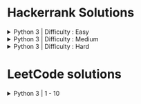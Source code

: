 # Hackerrank Solutions
<details>
  <summary>Python 3 | Difficulty : Easy</summary> 

  - Say "Hello World!" With Python | [Question](https://www.hackerrank.com/challenges/py-hello-world/problem?isFullScreen=true) | [Solution](https://github.com/htcrazy/hackerrank_solutions/blob/main/hackerrank_python_solutions/easy/py_hello_world)
  - Input() | [Question](https://www.hackerrank.com/challenges/input/problem?isFullScreen=true) | [Solution](https://github.com/htcrazy/hackerrank_solutions/blob/main/hackerrank_python_solutions/easy/input)
  - Python Evaluation | [Question](https://www.hackerrank.com/challenges/python-eval/problem?isFullScreen=true) | [Solution](https://github.com/htcrazy/hackerrank_solutions/blob/main/hackerrank_python_solutions/easy/python-eval)
  - XML 1 - Find the Score | [Question](https://www.hackerrank.com/challenges/xml-1-find-the-score/problem?isFullScreen=true) | [Solution](https://github.com/htcrazy/hackerrank_solutions/blob/main/hackerrank_python_solutions/easy/xml-1-find-the-score)
  - XML 2 - Find the Maximum Depth | [Question](https://www.hackerrank.com/challenges/xml2-find-the-maximum-depth/problem?isFullScreen=true) | [Solution](https://github.com/htcrazy/hackerrank_solutions/blob/main/hackerrank_python_solutions/easy/xml2-find-the-maximum-depth)
  - Introduction to Sets | [Question](https://www.hackerrank.com/challenges/py-introduction-to-sets/problem?isFullScreen=true) | [Solution](https://github.com/htcrazy/hackerrank_solutions/blob/main/hackerrank_python_solutions/easy/py-intro-to-sets)
  - Symmetric Difference | [Question](https://www.hackerrank.com/challenges/symmetric-difference/problem?isFullScreen=true) | [Solution](https://github.com/htcrazy/hackerrank_solutions/blob/main/hackerrank_python_solutions/easy/symmetric-difference)
  - Symmetric Difference Operation | [Question](https://www.hackerrank.com/challenges/py-set-symmetric-difference-operation/problem?isFullScreen=true) | [Solution](https://github.com/htcrazy/hackerrank_solutions/blob/main/hackerrank_python_solutions/easy/py-set-symmetric-difference-operation)
  - Set Mutations | [Question](https://www.hackerrank.com/challenges/py-set-mutations/problem?isFullScreen=true) | [Solution](https://github.com/htcrazy/hackerrank_solutions/blob/main/hackerrank_python_solutions/easy/py-set-mutations)
  - DefaultDict Tutorial | [Question](https://www.hackerrank.com/challenges/defaultdict-tutorial/problem?isFullScreen=true) | [Solution](https://github.com/htcrazy/hackerrank_solutions/blob/main/hackerrank_python_solutions/easy/defaultdict-tutorial)
  - Collections.namedtuple() | [Question](https://www.hackerrank.com/challenges/py-collections-namedtuple/problem?isFullScreen=true) | [Solution](https://github.com/htcrazy/hackerrank_solutions/blob/main/hackerrank_python_solutions/easy/py-collections-namedtuple)
  - Collections.OrderedDict() | [Question](https://www.hackerrank.com/challenges/py-collections-ordereddict/problem?isFullScreen=true) | [Solution](https://github.com/htcrazy/hackerrank_solutions/blob/main/hackerrank_python_solutions/easy/py-collections-ordereddict)
  - Collections.deque() | [Question](https://www.hackerrank.com/challenges/py-collections-deque/problem?isFullScreen=true) | [Solution](https://github.com/htcrazy/hackerrank_solutions/blob/main/hackerrank_python_solutions/easy/py-collections-deque)
  - The Captain's Room | [Question](https://www.hackerrank.com/challenges/py-the-captains-room/problem?isFullScreen=true) | [Solution](https://github.com/htcrazy/hackerrank_solutions/blob/main/hackerrank_python_solutions/easy/py-the-captains-room)
  - Set.add() | [Question](https://www.hackerrank.com/challenges/py-set-add/problem?isFullScreen=true) | [Solution](https://github.com/htcrazy/hackerrank_solutions/blob/main/hackerrank_python_solutions/easy/py-set-add)
  - Set.discard(), .remove(), .pop() | [Question](https://www.hackerrank.com/challenges/py-set-discard-remove-pop/problem?isFullScreen=true) | [Solution](https://github.com/htcrazy/hackerrank_solutions/blob/main/hackerrank_python_solutions/easy/py-set-discard-remove-pop)
  - Set.union() | [Question](https://www.hackerrank.com/challenges/py-set-union/problem?isFullScreen=true) | [Solution](https://github.com/htcrazy/hackerrank_solutions/blob/main/hackerrank_python_solutions/easy/py-set-union)
  - Set.intersection() | [Question](https://www.hackerrank.com/challenges/py-set-intersection-operation/problem?isFullScreen=true) | [Solution](https://github.com/htcrazy/hackerrank_solutions/blob/main/hackerrank_python_solutions/easy/py-set-intersection)
  - Set.difference() | [Question](https://www.hackerrank.com/challenges/py-set-difference-operation/problem?isFullScreen=true) | [Solution](https://github.com/htcrazy/hackerrank_solutions/blob/main/hackerrank_python_solutions/easy/py-set-difference)
  - Check Subset | [Question](https://www.hackerrank.com/challenges/py-check-subset/problem?isFullScreen=true) | [Solution](https://github.com/htcrazy/hackerrank_solutions/blob/main/hackerrank_python_solutions/easy/py-check-subset)
  - Check Strict Superset | [Question](https://www.hackerrank.com/challenges/py-check-strict-superset/problem?isFullScreen=true) | [Solution](https://github.com/htcrazy/hackerrank_solutions/blob/main/hackerrank_python_solutions/easy/py-check-strict-superset)
  - Arithmetic Operators | [Question](https://www.hackerrank.com/challenges/python-arithmetic-operators/problem?isFullScreen=true) | [Solution](https://github.com/htcrazy/hackerrank_solutions/blob/main/hackerrank_python_solutions/easy/python-arithmetic-operators)
  - Python: Division | [Question](https://www.hackerrank.com/challenges/python-division/problem?isFullScreen=true) | [Solution](https://github.com/htcrazy/hackerrank_solutions/blob/main/hackerrank_python_solutions/easy/python-division)
  - Loops | [Question](https://www.hackerrank.com/challenges/python-loops/problem?isFullScreen=true) | [Solution](https://github.com/htcrazy/hackerrank_solutions/blob/main/hackerrank_python_solutions/easy/python-loops)
  - Python If-Else | [Question](https://www.hackerrank.com/challenges/py-if-else/problem?isFullScreen=true) | [Solution](https://github.com/htcrazy/hackerrank_solutions/blob/main/hackerrank_python_solutions/easy/py_if_else)
  - Print Function | [Question](https://www.hackerrank.com/challenges/python-print/problem?isFullScreen=true) | [Solution](https://github.com/htcrazy/hackerrank_solutions/blob/main/hackerrank_python_solutions/easy/python_print)
  - Text Alignment | [Question](https://www.hackerrank.com/challenges/text-alignment/problem?isFullScreen=true) | [Solution](https://github.com/htcrazy/hackerrank_solutions/blob/main/hackerrank_python_solutions/easy/text_alignment)
  - Text Wrap | [Question](https://www.hackerrank.com/challenges/text-wrap/problem?isFullScreen=true) | [Solution](https://github.com/htcrazy/hackerrank_solutions/blob/main/hackerrank_python_solutions/easy/text_wrap)
  - Designer Door Mat | [Question](https://www.hackerrank.com/challenges/designer-door-mat/problem?isFullScreen=true) | [Solution](https://github.com/htcrazy/hackerrank_solutions/blob/main/hackerrank_python_solutions/easy/designer_door_mat)
  - String Formatting | [Question](https://www.hackerrank.com/challenges/python-string-formatting/problem?isFullScreen=true) | [Solution](https://github.com/htcrazy/hackerrank_solutions/blob/main/hackerrank_python_solutions/easy/python_string_formatting)
  - Alphabet Rangoli | [Question](https://www.hackerrank.com/challenges/alphabet-rangoli/problem?isFullScreen=true) | [Solution](https://github.com/htcrazy/hackerrank_solutions/blob/main/hackerrank_python_solutions/easy/alphabet_rangoli)
  - Capitalize! | [Question](https://www.hackerrank.com/challenges/capitalize/problem?isFullScreen=true) | [Solution](https://github.com/htcrazy/hackerrank_solutions/blob/main/hackerrank_python_solutions/easy/capitalize)
  - Incorrect Regex | [Question](https://www.hackerrank.com/challenges/incorrect-regex/problem?isFullScreen=true) | [Solution](https://github.com/htcrazy/hackerrank_solutions/blob/main/hackerrank_python_solutions/easy/incorrect-regex)
  - List Comprehensions | [Question](https://www.hackerrank.com/challenges/list-comprehensions/problem?isFullScreen=true) | [Solution](https://github.com/htcrazy/hackerrank_solutions/blob/main/hackerrank_python_solutions/easy/list-comprehensions)
  - Find the Runner-Up Score! | [Question](https://www.hackerrank.com/challenges/find-second-maximum-number-in-a-list/problem?isFullScreen=true) | [Solution](https://github.com/htcrazy/hackerrank_solutions/blob/main/hackerrank_python_solutions/easy/find-second-maximum-number-in-a-list)
  - Nested Lists | [Question](https://www.hackerrank.com/challenges/nested-list/problem?isFullScreen=true) | [Solution](https://github.com/htcrazy/hackerrank_solutions/blob/main/hackerrank_python_solutions/easy/nested-list)
  - Finding the percentage | [Question](https://www.hackerrank.com/challenges/finding-the-percentage/problem?isFullScreen=true) | [Solution](https://github.com/htcrazy/hackerrank_solutions/blob/main/hackerrank_python_solutions/easy/finding-the-percentage)
  - Class 2 - Find the Torsional Angle | [Question](https://www.hackerrank.com/challenges/class-2-find-the-torsional-angle/problem?isFullScreen=true) | [Solution](https://github.com/htcrazy/hackerrank_solutions/blob/main/hackerrank_python_solutions/easy/class-2-find-the-torsional-angle)
  - Lists | [Question](https://www.hackerrank.com/challenges/python-lists/problem?isFullScreen=true) | [Solution](https://github.com/htcrazy/hackerrank_solutions/blob/main/hackerrank_python_solutions/easy/python-lists)
  - sWAP cASE | [Question](https://www.hackerrank.com/challenges/swap-case/problem?isFullScreen=true) | [Solution](https://github.com/htcrazy/hackerrank_solutions/blob/main/hackerrank_python_solutions/easy/swap-case)
  - String Split and Join | [Question](https://www.hackerrank.com/challenges/python-string-split-and-join/problem?isFullScreen=true) | [Solution](https://github.com/htcrazy/hackerrank_solutions/blob/main/hackerrank_python_solutions/easy/python-string-split-and-join)
  - What's Your Name? | [Question](https://www.hackerrank.com/challenges/whats-your-name/problem?isFullScreen=true) | [Solution](https://github.com/htcrazy/hackerrank_solutions/blob/main/hackerrank_python_solutions/easy/whats-your-name)
  - Mutations | [Question](https://www.hackerrank.com/challenges/python-mutations/problem?isFullScreen=true) | [Solution](https://github.com/htcrazy/hackerrank_solutions/blob/main/hackerrank_python_solutions/easy/python-mutations)
  - Find a string | [Question](https://www.hackerrank.com/challenges/find-a-string/problem?isFullScreen=true) | [Solution](https://github.com/htcrazy/hackerrank_solutions/blob/main/hackerrank_python_solutions/easy/find-a-string)
  - String Validators | [Question](https://www.hackerrank.com/challenges/string-validators/problem?isFullScreen=true) | [Solution](https://github.com/htcrazy/hackerrank_solutions/blob/main/hackerrank_python_solutions/easy/string-validators)
  - Validating Phone Numbers | [Question](https://www.hackerrank.com/challenges/validating-the-phone-number/problem?isFullScreen=true) | [Solution](https://github.com/htcrazy/hackerrank_solutions/blob/main/hackerrank_python_solutions/easy/validating-the-phone-number)
  - Validating and Parsing Email Addresses | [Question](https://www.hackerrank.com/challenges/validating-named-email-addresses/problem?isFullScreen=true) | [Solution](https://github.com/htcrazy/hackerrank_solutions/blob/main/hackerrank_python_solutions/easy/validating-named-email-addresses)
  - Tuples | [Question](https://www.hackerrank.com/challenges/python-tuples/problem?isFullScreen=true) | [Solution](https://github.com/htcrazy/hackerrank_solutions/blob/main/hackerrank_python_solutions/easy/python-tuples)
  - itertools.product() | [Question](https://www.hackerrank.com/challenges/itertools-product/problem?isFullScreen=true) | [Solution](https://github.com/htcrazy/hackerrank_solutions/blob/main/hackerrank_python_solutions/easy/itertools-product)
  - itertools.permutations() | [Question](https://www.hackerrank.com/challenges/itertools-permutations/problem?isFullScreen=true) | [Solution](https://github.com/htcrazy/hackerrank_solutions/blob/main/hackerrank_python_solutions/easy/itertools-permutations)
  - itertools.combinations() | [Question](https://www.hackerrank.com/challenges/itertools-combinations/problem?isFullScreen=true) | [Solution](https://github.com/htcrazy/hackerrank_solutions/blob/main/hackerrank_python_solutions/easy/itertools-combinations)
  - itertools.combinations_with_replacement() | [Question](https://www.hackerrank.com/challenges/itertools-combinations-with-replacement/problem?isFullScreen=true) | [Solution](https://github.com/htcrazy/hackerrank_solutions/blob/main/hackerrank_python_solutions/easy/itertools-combinations-with-replacement)
  - collections.counter() | [Question](https://www.hackerrank.com/challenges/collections-counter/problem?isFullScreen=true) | [Solution](https://github.com/htcrazy/hackerrank_solutions/blob/main/hackerrank_python_solutions/easy/collections-counter)
  - Polar Coordinates | [Question](https://www.hackerrank.com/challenges/polar-coordinates/problem?isFullScreen=true) | [Solution](https://github.com/htcrazy/hackerrank_solutions/blob/main/hackerrank_python_solutions/easy/polar-coordinates)
  - Mod Divmod | [Question](https://www.hackerrank.com/challenges/python-mod-divmod/problem?isFullScreen=true) | [Solution](https://github.com/htcrazy/hackerrank_solutions/blob/main/hackerrank_python_solutions/easy/python-mod-divmod)
  - Power - Mod Power | [Question](https://www.hackerrank.com/challenges/python-power-mod-power/problem?isFullScreen=true) | [Solution](https://github.com/htcrazy/hackerrank_solutions/blob/main/hackerrank_python_solutions/easy/python-power-mod-power)
  - Integers Come In All Sizes | [Question](https://www.hackerrank.com/challenges/python-integers-come-in-all-sizes/problem?isFullScreen=true) | [Solution](https://github.com/htcrazy/hackerrank_solutions/blob/main/hackerrank_python_solutions/easy/python-integers-come-in-all-sizes)
  - Concatenate | [Question](https://www.hackerrank.com/challenges/np-concatenate/problem?isFullScreen=true) | [Solution](https://github.com/htcrazy/hackerrank_solutions/blob/main/hackerrank_python_solutions/easy/np-concatenate)
  - Zeros and Ones | [Question](https://www.hackerrank.com/challenges/np-zeros-and-ones/problem?isFullScreen=true) | [Solution](https://github.com/htcrazy/hackerrank_solutions/blob/main/hackerrank_python_solutions/easy/np-zeros-and-ones)
  - Eye and Identity | [Question](https://www.hackerrank.com/challenges/np-eye-and-identity/problem?isFullScreen=true) | [Solution](https://github.com/htcrazy/hackerrank_solutions/blob/main/hackerrank_python_solutions/easy/np-eye-and-identity)
  - Array Mathematics | [Question](https://www.hackerrank.com/challenges/np-array-mathematics/problem?isFullScreen=true) | [Solution](https://github.com/htcrazy/hackerrank_solutions/blob/main/hackerrank_python_solutions/easy/np-array-mathematics)
  - Floor, Ceil and Rint | [Question](https://www.hackerrank.com/challenges/floor-ceil-and-rint/problem?isFullScreen=true) | [Solution](https://github.com/htcrazy/hackerrank_solutions/blob/main/hackerrank_python_solutions/easy/floor-ceil-and-rint)
  - Sum and Prod | [Question](https://www.hackerrank.com/challenges/np-sum-and-prod/problem?isFullScreen=true) | [Solution](https://github.com/htcrazy/hackerrank_solutions/blob/main/hackerrank_python_solutions/easy/np-sum-and-prod)
  - Min and Max | [Question](https://www.hackerrank.com/challenges/np-min-and-max/problem?isFullScreen=true) | [Solution](https://github.com/htcrazy/hackerrank_solutions/blob/main/hackerrank_python_solutions/easy/np-min-and-max)
  - Mean, Var, and Std | [Question](https://www.hackerrank.com/challenges/np-mean-var-and-std/problem?isFullScreen=true) | [Solution](https://github.com/htcrazy/hackerrank_solutions/blob/main/hackerrank_python_solutions/easy/np-mean-var-and-std)
  - Dot and Cross | [Question](https://www.hackerrank.com/challenges/np-dot-and-cross/problem?isFullScreen=true) | [Solution](https://github.com/htcrazy/hackerrank_solutions/blob/main/hackerrank_python_solutions/easy/np-dot-and-cross)
  - Inner and Outer | [Question](https://www.hackerrank.com/challenges/np-inner-and-outer/problem?isFullScreen=true) | [Solution](https://github.com/htcrazy/hackerrank_solutions/blob/main/hackerrank_python_solutions/easy/np-inner-and-outer)
  - Polynomials | [Question](https://www.hackerrank.com/challenges/np-polynomials/problem?isFullScreen=true) | [Solution](https://github.com/htcrazy/hackerrank_solutions/blob/main/hackerrank_python_solutions/easy/np-polynomials)
  - Linear Algebra | [Question](https://www.hackerrank.com/challenges/np-linear-algebra/problem?isFullScreen=true) | [Solution](https://github.com/htcrazy/hackerrank_solutions/blob/main/hackerrank_python_solutions/easy/np-linear-algebra)
  - Shape and Reshape | [Question](https://www.hackerrank.com/challenges/np-shape-reshape/problem?isFullScreen=true) | [Solution](https://github.com/htcrazy/hackerrank_solutions/blob/main/hackerrank_python_solutions/easy/np-shape-reshape)
  - Arrays | [Question](https://www.hackerrank.com/challenges/np-arrays/problem?isFullScreen=true) | [Solution](https://github.com/htcrazy/hackerrank_solutions/blob/main/hackerrank_python_solutions/easy/np-arrays)
  - Transpose and Flatten | [Question](https://www.hackerrank.com/challenges/np-transpose-and-flatten/problem?isFullScreen=true) | [Solution](https://github.com/htcrazy/hackerrank_solutions/blob/main/hackerrank_python_solutions/easy/np-transpose-and-flatten)
  - Map and Lambda Function | [Question](https://www.hackerrank.com/challenges/map-and-lambda-expression/problem?isFullScreen=true) | [Solution](https://github.com/htcrazy/hackerrank_solutions/blob/main/hackerrank_python_solutions/easy/map-and-lambda-expression)
  - Detect Floating Point Number | [Question](https://www.hackerrank.com/challenges/introduction-to-regex/problem?isFullScreen=true) | [Solution](https://github.com/htcrazy/hackerrank_solutions/blob/main/hackerrank_python_solutions/easy/introduction-to-regex)
  - Re.split() | [Question](https://www.hackerrank.com/challenges/re-split/problem?isFullScreen=true) | [Solution](https://github.com/htcrazy/hackerrank_solutions/blob/main/hackerrank_python_solutions/easy/re-split)
  - Group(), Groups() & Groupdict() | [Question](hackerrank.com/challenges/re-group-groups/problem?isFullScreen=true) | [Solution](https://github.com/htcrazy/hackerrank_solutions/blob/main/hackerrank_python_solutions/easy/re-group-groups)
  - Calendar Module | [Question](https://www.hackerrank.com/challenges/calendar-module/problem?isFullScreen=true) | [Solution](https://github.com/htcrazy/hackerrank_solutions/blob/main/hackerrank_python_solutions/easy/calendar-module)
  - Time Delta | [Question](https://www.hackerrank.com/challenges/python-time-delta/problem?isFullScreen=true) | [Solution](https://github.com/htcrazy/hackerrank_solutions/blob/main/hackerrank_python_solutions/easy/python-time-delta)
  - Any or All | [Question](https://www.hackerrank.com/challenges/any-or-all/problem?isFullScreen=true) | [Solution](https://github.com/htcrazy/hackerrank_solutions/blob/main/hackerrank_python_solutions/easy/any-or-all)
  - ginortS | [Question](https://www.hackerrank.com/challenges/ginorts/problem?isFullScreen=true) | [Solution](https://github.com/htcrazy/hackerrank_solutions/blob/main/hackerrank_python_solutions/easy/ginorts)
  - Validating Roman Numerals | [Question](https://www.hackerrank.com/challenges/validate-a-roman-number/problem?isFullScreen=true) | [Solution](https://github.com/htcrazy/hackerrank_solutions/blob/main/hackerrank_python_solutions/easy/validate-a-roman-number)
  - Hex Color Code | [Question](https://www.hackerrank.com/challenges/hex-color-code/problem?isFullScreen=true) | [Solution](https://github.com/htcrazy/hackerrank_solutions/blob/main/hackerrank_python_solutions/easy/hex-color-code)
  - Re.findall() & Re.finditer() | [Question](https://www.hackerrank.com/challenges/re-findall-re-finditer/problem?isFullScreen=true) | [Solution](https://github.com/htcrazy/hackerrank_solutions/blob/main/hackerrank_python_solutions/easy/re-findall-re-finditer)
  - Re.start() & Re.end() | [Question](https://www.hackerrank.com/challenges/re-start-re-end/problem?isFullScreen=true) | [Solution](https://github.com/htcrazy/hackerrank_solutions/blob/main/hackerrank_python_solutions/easy/re-start-re-end)
  - Exceptions | [Question](https://www.hackerrank.com/challenges/exceptions/problem?isFullScreen=true) | [Solution](https://github.com/htcrazy/hackerrank_solutions/blob/main/hackerrank_python_solutions/easy/exceptions)
  - HTML Parser - Part 1 | [Question](https://www.hackerrank.com/challenges/html-parser-part-1/problem?isFullScreen=true) | [Solution](https://github.com/htcrazy/hackerrank_solutions/blob/main/hackerrank_python_solutions/easy/html-parser-part-1)
  - HTML Parser - Part 2 | [Question](https://www.hackerrank.com/challenges/html-parser-part-2/problem?isFullScreen=true) | [Solution](https://github.com/htcrazy/hackerrank_solutions/blob/main/hackerrank_python_solutions/easy/html-parser-part-2)
  - Zipped! | [Question](https://www.hackerrank.com/challenges/zipped/problem?isFullScreen=true) | [Solution](https://github.com/htcrazy/hackerrank_solutions/blob/main/hackerrank_python_solutions/easy/zipped)
  - Detect HTML Tags, Attributes and Attribute Values | [Question](https://www.hackerrank.com/challenges/detect-html-tags-attributes-and-attribute-values/problem?isFullScreen=true) | [Solution](https://github.com/htcrazy/hackerrank_solutions/blob/main/hackerrank_python_solutions/easy/detect-html-tags-attributes-and-attribute-values)
  - Validating UID | [Question](https://www.hackerrank.com/challenges/validating-uid/problem?isFullScreen=true) | [Solution](https://github.com/htcrazy/hackerrank_solutions/blob/main/hackerrank_python_solutions/easy/validating-uid)
  - Standardize Mobile Number Using Decorators | [Question](https://www.hackerrank.com/challenges/standardize-mobile-number-using-decorators/problem?isFullScreen=true) | [Solution](https://github.com/htcrazy/hackerrank_solutions/blob/main/hackerrank_python_solutions/easy/standardize-mobile-number-using-decorators)
  - Decorators 2 - Name Directory | [Question](https://www.hackerrank.com/challenges/decorators-2-name-directory/problem?isFullScreen=true) | [Solution](https://github.com/htcrazy/hackerrank_solutions/blob/main/hackerrank_python_solutions/easy/decorators-2-name-directory)

</details>
<details>
  <summary>Python 3 | Difficulty : Medium</summary> 

  - Write a function | [Question](https://www.hackerrank.com/challenges/write-a-function/problem?isFullScreen=true) | [Solution](https://github.com/htcrazy/hackerrank_solutions/blob/main/hackerrank_python_solutions/medium/write_a_function)
  - The Minion Game | [Question](https://www.hackerrank.com/challenges/the-minion-game/problem?isFullScreen=true) | [Solution](https://github.com/htcrazy/hackerrank_solutions/blob/main/hackerrank_python_solutions/medium/the_minion_game)
  - Merge the Tools! | [Question](https://www.hackerrank.com/challenges/merge-the-tools/problem?isFullScreen=true) | [Solution](https://github.com/htcrazy/hackerrank_solutions/blob/main/hackerrank_python_solutions/medium/merge-the-tools)
  - Classes: Dealing with Complex Numbers | [Question](https://www.hackerrank.com/challenges/class-1-dealing-with-complex-numbers/problem?isFullScreen=true) | [Solution](https://github.com/htcrazy/hackerrank_solutions/blob/main/hackerrank_python_solutions/medium/class-1-dealing-with-complex-numbers)
  - Compress the String! | [Question](https://www.hackerrank.com/challenges/compress-the-string/problem?isFullScreen=true) | [Solution](https://github.com/htcrazy/hackerrank_solutions/blob/main/hackerrank_python_solutions/easy/compress-the-string)
  - Find Angle MBC | [Question](https://www.hackerrank.com/challenges/find-angle/problem?isFullScreen=true) | [Solution](https://github.com/htcrazy/hackerrank_solutions/blob/main/hackerrank_python_solutions/medium/find-angle)
  - Triangle Quest | [Question](https://www.hackerrank.com/challenges/python-quest-1/problem?isFullScreen=true) | [Solution](https://github.com/htcrazy/hackerrank_solutions/blob/main/hackerrank_python_solutions/medium/python-quest-1)
  - Triangle Quest 2 | [Question](https://www.hackerrank.com/challenges/triangle-quest-2/problem?isFullScreen=true) | [Solution](https://github.com/htcrazy/hackerrank_solutions/blob/main/hackerrank_python_solutions/medium/triangle-quest-2)
  - No Idea! | [Question](https://www.hackerrank.com/challenges/no-idea/problem?isFullScreen=true) | [Solution](https://github.com/htcrazy/hackerrank_solutions/blob/main/hackerrank_python_solutions/medium/no-idea)
  - Word Order | [Question](https://www.hackerrank.com/challenges/word-order/problem?isFullScreen=true) | [Solution](https://github.com/htcrazy/hackerrank_solutions/blob/main/hackerrank_python_solutions/medium/word-order)
  - Company Logo | [Question](https://www.hackerrank.com/challenges/most-commons/problem?isFullScreen=true) | [Solution](https://github.com/htcrazy/hackerrank_solutions/blob/main/hackerrank_python_solutions/medium/most-commons)
  - Piling Up! | [Question](https://www.hackerrank.com/challenges/piling-up/problem?isFullScreen=true) | [Solution](https://github.com/htcrazy/hackerrank_solutions/blob/main/hackerrank_python_solutions/medium/piling-up)
  - Reduce Function | [Question](https://www.hackerrank.com/challenges/reduce-function/problem?isFullScreen=true) | [Solution](https://github.com/htcrazy/hackerrank_solutions/blob/main/hackerrank_python_solutions/medium/reduce-function)
  - Validating Email Addresses With a Filter | [Question](https://www.hackerrank.com/challenges/validate-list-of-email-address-with-filter/problem?isFullScreen=true) | [Solution](https://github.com/htcrazy/hackerrank_solutions/blob/main/hackerrank_python_solutions/medium/validate-list-of-email-address-with-filter)
  - Iterables and Iterators | [Question](https://www.hackerrank.com/challenges/iterables-and-iterators/problem?isFullScreen=true) | [Solution](https://github.com/htcrazy/hackerrank_solutions/blob/main/hackerrank_python_solutions/medium/iterables-and-iterators)
  - Athlete Sort | [Question](https://www.hackerrank.com/challenges/python-sort-sort/problem?isFullScreen=true) | [Solution](https://github.com/htcrazy/hackerrank_solutions/blob/main/hackerrank_python_solutions/medium/python-sort-sort)
  - Regex Substitution | [Question](https://www.hackerrank.com/challenges/re-sub-regex-substitution/problem?isFullScreen=true) | [Solution](https://github.com/htcrazy/hackerrank_solutions/blob/main/hackerrank_python_solutions/medium/re-sub-regex-substitution)
  - Validating Credit Card Numbers | [Question](https://www.hackerrank.com/challenges/validating-credit-card-number/problem?isFullScreen=true) | [Solution](https://github.com/htcrazy/hackerrank_solutions/blob/main/hackerrank_python_solutions/medium/validating-credit-card-number)
  - Words Score | [Question](https://www.hackerrank.com/challenges/words-score/problem?isFullScreen=true) | [Solution](https://github.com/htcrazy/hackerrank_solutions/blob/main/hackerrank_python_solutions/medium/words-score)
  - Default Arguments | [Question](https://www.hackerrank.com/challenges/default-arguments/problem?isFullScreen=true) | [Solution](https://github.com/htcrazy/hackerrank_solutions/blob/main/hackerrank_python_solutions/medium/default-arguments)

</details>
<details>
  <summary>Python 3 | Difficulty : Hard</summary> 

  - Maximize It! | [Question](https://www.hackerrank.com/challenges/maximize-it/problem?isFullScreen=true) | [Solution](https://github.com/htcrazy/hackerrank_solutions/blob/main/hackerrank_python_solutions/hard/maximize-it)
  - Validating Postal Codes | [Question](https://www.hackerrank.com/challenges/validating-postalcode/problem?isFullScreen=true) | [Solution](https://github.com/htcrazy/hackerrank_solutions/blob/main/hackerrank_python_solutions/hard/validating-postalcode)
  - Matrix Script | [Question](https://www.hackerrank.com/challenges/matrix-script/problem?isFullScreen=true) | [Solution](https://github.com/htcrazy/hackerrank_solutions/blob/main/hackerrank_python_solutions/hard/matrix-script)

</details>

# LeetCode solutions
<details>
<summary>Python 3 | 1 - 10</summary> 

1. Two Sum | [Question](https://leetcode.com/problems/two-sum/) | [Solution](https://github.com/htcrazy/coding_quiz_solutions/blob/main/leetcode_solutions/ten/two_sum)
2. Add Two Numbers | [Question](https://leetcode.com/problems/add-two-numbers/description/) | [Solution](https://github.com/htcrazy/coding_quiz_solutions/blob/main/leetcode_solutions/ten/add_two_numbers)
3. Palindrome | [Question](https://leetcode.com/problems/palindrome-number/) | [Solution](https://github.com/htcrazy/coding_quiz_solutions/blob/main/leetcode_solutions/ten/palindrome_number)

</details>
